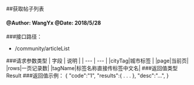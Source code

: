 ##获取帖子列表

#### @Author: WangYx @Date: 2018/5/28 

###接口路径：   
 * /community/articleList
 
###请求参数类型
| 字段 | 说明 |
| ---  | --- |
|cityTag|城市标签 |
|page|当前页|
|rows|一页记录数|
|tagName|标签名称直接传标签中文名|
###返回值类型
    Result
###返回值示例：
    {
        "code":"1",
        "results":{
            .
            .
            .
        },
        "desc":"...",
    }